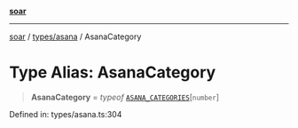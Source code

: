 [**soar**](../../../README.md)

***

[soar](../../../modules.md) / [types/asana](../README.md) / AsanaCategory

# Type Alias: AsanaCategory

> **AsanaCategory** = *typeof* [`ASANA_CATEGORIES`](../variables/ASANA_CATEGORIES.md)\[`number`\]

Defined in: types/asana.ts:304
